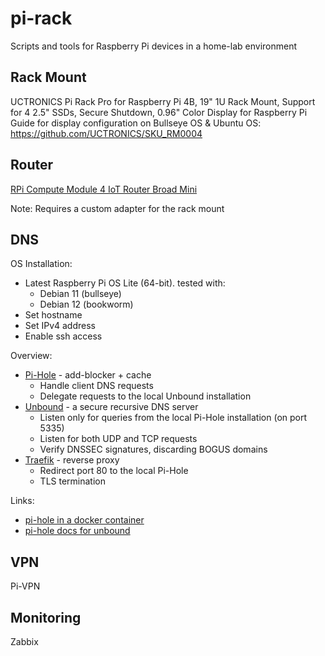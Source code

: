 # pi-rack
Scripts and tools for Raspberry Pi devices in a home-lab environment

## Rack Mount
UCTRONICS Pi Rack Pro for Raspberry Pi 4B, 19" 1U Rack Mount, Support for 4 2.5" SSDs, Secure Shutdown, 0.96" Color Display for Raspberry Pi
Guide for display configuration on Bullseye OS & Ubuntu OS: https://github.com/UCTRONICS/SKU_RM0004

## Router
[RPi Compute Module 4 IoT Router Broad Mini](https://wiki.dfrobot.com/Compute_Module_4_IoT_Router_Board_Mini_SKU_DFR0767)

Note: Requires a custom adapter for the rack mount

## DNS
OS Installation:
- Latest Raspberry Pi OS Lite (64-bit). tested with:
  -  Debian 11 (bullseye)
  -  Debian 12 (bookworm)
- Set hostname
- Set IPv4 address
- Enable ssh access

Overview:
- [Pi-Hole](https://pi-hole.net/) - add-blocker + cache
  - Handle client DNS requests
  - Delegate requests to the local Unbound installation
- [Unbound](https://unbound.docs.nlnetlabs.nl/en/latest/) - a secure recursive DNS server
  - Listen only for queries from the local Pi-Hole installation (on port 5335)
  - Listen for both UDP and TCP requests
  - Verify DNSSEC signatures, discarding BOGUS domains
- [Traefik](https://doc.traefik.io/traefik/getting-started/quick-start/) - reverse proxy
  - Redirect port 80 to the local Pi-Hole
  - TLS termination
 
Links:
- [pi-hole in a docker container](https://github.com/pi-hole/docker-pi-hole)
- [pi-hole docs for unbound](https://docs.pi-hole.net/guides/dns/unbound/)

## VPN
Pi-VPN

## Monitoring
Zabbix
